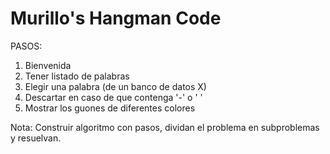 # Murillo's Hangman Code

PASOS:

1. Bienvenida
2. Tener listado de palabras
3. Elegir una palabra (de un banco de datos X)
4. Descartar en caso de que contenga '-' o ' '
5. Mostrar los guones de diferentes colores

Nota: Construir algoritmo con pasos, dividan el problema en subproblemas y resuelvan.
